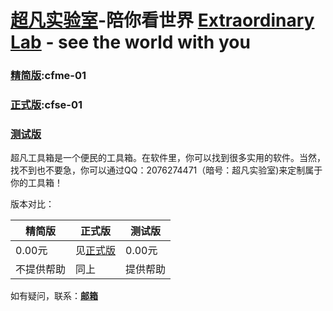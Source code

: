 # [超凡实验室](https://cfsys.lofter.com)-陪你看世界 [Extraordinary Lab](https://cfsys.home.blog) - see the world with you

### [精简版](https://github.com/jyc-jyc/cffixed/downloadless.md):cfme-01
### [正式版](https://github.com/jyc-jyc/cffixed/download.md):cfse-01
### [测试版](https://github.com/jyc-jyc/cffixed/beta.md)

超凡工具箱是一个便民的工具箱。在软件里，你可以找到很多实用的软件。当然，找不到也不要急，你可以通过QQ：2076274471（暗号：超凡实验室)来定制属于你的工具箱！

版本对比：

| 精简版  | 正式版  | 测试版  |
| ------ | ------ | ------ |
| 0.00元 | 见[正式版](https://github.com/jyc-jyc/cffixed/download.md) | 0.00元 |
| 不提供帮助 | 同上 | 提供帮助 |

如有疑问，联系：**[邮箱](mailto:2076274471jyc@gmail.com)**

